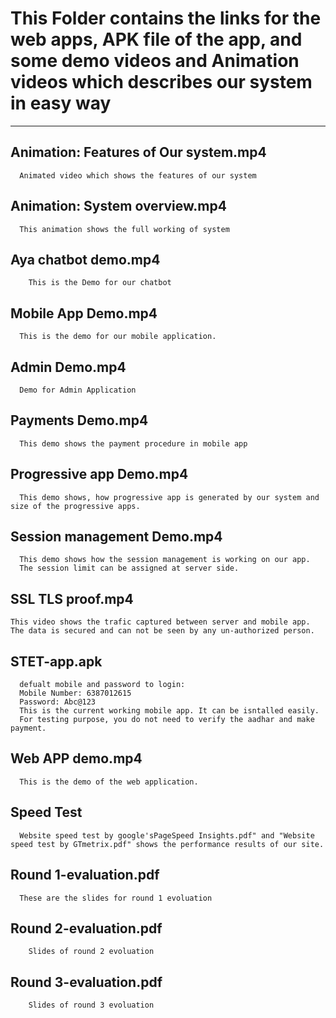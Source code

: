 # This Folder contains the links for the web apps, APK file of the app, and some demo videos and Animation videos which describes our system in easy way

--- 

## Animation: Features of Our system.mp4
```
  Animated video which shows the features of our system
```
## Animation: System overview.mp4
```
  This animation shows the full working of system 
```
## Aya chatbot demo.mp4
```
    This is the Demo for our chatbot 
```
## Mobile App Demo.mp4
```
  This is the demo for our mobile application. 
```
## Admin Demo.mp4
```
  Demo for Admin Application
```
## Payments Demo.mp4
```
  This demo shows the payment procedure in mobile app
```
## Progressive app Demo.mp4
```
  This demo shows, how progressive app is generated by our system and size of the progressive apps.
```
## Session management Demo.mp4
```
  This demo shows how the session management is working on our app.
  The session limit can be assigned at server side. 
```
## SSL TLS proof.mp4
```
This video shows the trafic captured between server and mobile app.
The data is secured and can not be seen by any un-authorized person.
```
## STET-app.apk
```
  defualt mobile and password to login: 
  Mobile Number: 6387012615
  Password: Abc@123
  This is the current working mobile app. It can be isntalled easily. 
  For testing purpose, you do not need to verify the aadhar and make payment. 
```
## Web APP demo.mp4 
```
  This is the demo of the web application. 
```
## Speed Test
```
  Website speed test by google'sPageSpeed Insights.pdf" and "Website speed test by GTmetrix.pdf" shows the performance results of our site. 
```
## Round 1-evaluation.pdf
```
  These are the slides for round 1 evoluation 
```
##  Round 2-evaluation.pdf
```
    Slides of round 2 evoluation
```

##  Round 3-evaluation.pdf
```
    Slides of round 3 evoluation
```



